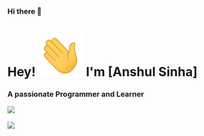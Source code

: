 ### Hi there 👋

<!--
**anshul1822/anshul1822** is a ✨ _special_ ✨ repository because its `README.md` (this file) appears on your GitHub profile.

Here are some ideas to get you started:

- 🔭 I’m currently working on ...
- 🌱 I’m currently learning ...
- 👯 I’m looking to collaborate on ...
- 🤔 I’m looking for help with ...
- 💬 Ask me about ...
- 📫 How to reach me: ...
- 😄 Pronouns: ...
- ⚡ Fun fact: ...
-->


# Hey! <img src="https://github.com/ABSphreak/ABSphreak/blob/master/gifs/Hi.gif" width=100> I'm [Anshul Sinha] 
### A passionate Programmer and Learner


![](https://leetcard.jacoblin.cool/alpha_1822?animation=true)

<a href="https://github.com/anshul1822">
  <img align="center" src="https://github-readme-stats.vercel.app/api/top-langs/?username=anshul1822&theme=default&layout=compact&langs_count=10&hide_langs_below=1" />
</a>




